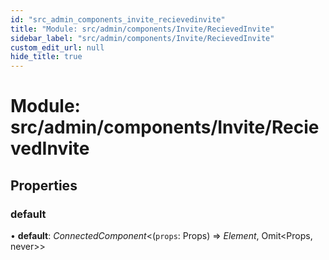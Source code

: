 ```yaml
---
id: "src_admin_components_invite_recievedinvite"
title: "Module: src/admin/components/Invite/RecievedInvite"
sidebar_label: "src/admin/components/Invite/RecievedInvite"
custom_edit_url: null
hide_title: true
---
```


# Module: src/admin/components/Invite/RecievedInvite

## Properties

### default

• **default**: *ConnectedComponent*<(`props`: Props) => *Element*, Omit<Props, never\>\>
